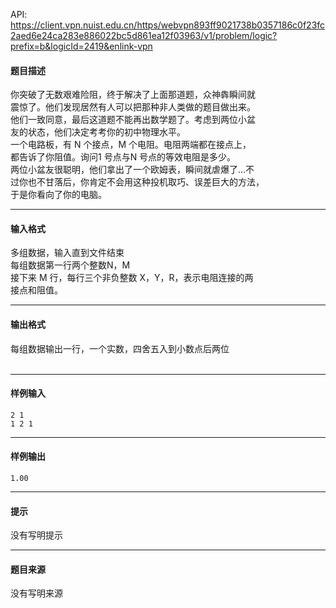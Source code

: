 API: https://client.vpn.nuist.edu.cn/https/webvpn893ff9021738b0357186c0f23fc2aed6e24ca283e886022bc5d861ea12f03963/v1/problem/logic?prefix=b&logicId=2419&enlink-vpn

#### 题目描述

你突破了无数艰难险阻，终于解决了上面那道题，众神犇瞬间就  
震惊了。他们发现居然有人可以把那种非人类做的题目做出来。  
他们一致同意，最后这道题不能再出数学题了。考虑到两位小盆  
友的状态，他们决定考考你的初中物理水平。  
一个电路板，有 N 个接点，M 个电阻。电阻两端都在接点上，  
都告诉了你阻值。询问1 号点与N 号点的等效电阻是多少。  
两位小盆友很聪明，他们拿出了一个欧姆表，瞬间就虐爆了…不  
过你也不甘落后，你肯定不会用这种投机取巧、误差巨大的方法，  
于是你看向了你的电脑。

---

#### 输入格式

多组数据，输入直到文件结束  
每组数据第一行两个整数N，M  
接下来 M 行，每行三个非负整数 X，Y，R，表示电阻连接的两  
接点和阻值。

---

#### 输出格式

每组数据输出一行，一个实数，四舍五入到小数点后两位   
 

---

#### 样例输入
```
2 1 
1 2 1 
```

---

#### 样例输出
```
1.00
```

---

#### 提示

没有写明提示

---

#### 题目来源

没有写明来源